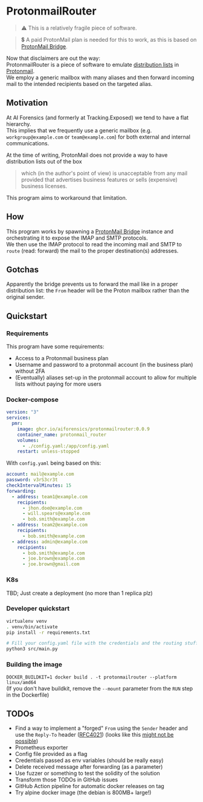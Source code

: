 # ProtonmailRouter

> ⚠️ This is a relatively fragile piece of software.  

> 💲 A paid ProtonMail plan is needed for this to work, as this is based on 
[ProtonMail Bridge](https://github.com/ProtonMail/proton-bridge).

Now that disclaimers are out the way:  
ProtonmailRouter is a piece of software to emulate 
[distribution lists](https://en.wikipedia.org/wiki/Distribution_list) in [Protonmail](https://proton.me/).  
We employ a generic mailbox with many aliases and then forward incoming mail to the intended recipients
based on the targeted alias.  

## Motivation
At AI Forensics (and formerly at Tracking.Exposed) we tend to have a flat hierarchy.  
This implies that we frequently use a generic mailbox (e.g. `workgroup@example.com` 
or `team@example.com`) for both external and internal communications.  

At the time of writing, ProtonMail does not provide a way to have distribution lists out of the box  
> which (in the author's point of view) is unacceptable from any mail provided that advertises 
> business features or sells (expensive) business licenses.  

This program aims to workaround that limitation.

## How 
This program works by spawning a [ProtonMail Bridge](https://github.com/ProtonMail/proton-bridge) instance 
and orchestrating it to expose the IMAP and SMTP protocols.  
We then use the IMAP protocol to read the incoming mail and SMTP to `route` (read: forward) the mail 
to the proper destination(s) addresses.  
## Gotchas
Apparently the bridge prevents us to forward the mail like in a proper distribution list: 
the `From` header will be the Proton mailbox rather than the original sender.

## Quickstart
### Requirements
This program have some requirements:
- Access to a Protonmail business plan 
- Username and password to a protonmail account (in the business plan) without 2FA
- (Eventually) aliases set-up in the protonmail account to allow for multiple lists without paying for more users

### Docker-compose
```yaml
version: "3"
services:
  pmr:
    image: ghcr.io/aiforensics/protonmailrouter:0.0.9
    container_name: protonmail_router
    volumes:
      - ./config.yaml:/app/config.yaml
    restart: unless-stopped
```
With `config.yaml` being based on this:

```yaml
account: mail@example.com
password: v3rS3cr3t
checkIntervalMinutes: 15
forwarding:
  - address: team1@example.com
    recipients:
      - jhon.doe@example.com
      - will.spears@example.com
      - bob.smith@example.com
  - address: team2@example.com
    recipients:
      - bob.smith@example.com
  - address: admin@example.com
    recipients:
      - bob.smith@example.com
      - joe.brown@example.com
      - joe.brown@gmail.com
```


### K8s
TBD; Just create a deployment (no more than 1 replica plz)

### Developer quickstart
```bash
virtualenv venv
. venv/bin/activate
pip install -r requirements.txt

# Fill your config.yaml file with the credentials and the routing stuff you want
python3 src/main.py
```

### Building the image
`DOCKER_BUILDKIT=1 docker build . -t protonmailrouter --platform linux/amd64`  
(If you don't have buildkit, remove the `--mount` parameter from the `RUN` step in the Dockerfile)
## TODOs
- Find a way to implement a "forged" `From` using the `Sender` header and use the `Reply-To` header ([RFC4021](https://www.rfc-editor.org/rfc/rfc4021#page-7)) (looks like this [might not be possible](https://github.com/ProtonMail/proton-bridge/blob/master/pkg/message/parser.go#L445-L538))
- Prometheus exporter
- Config file provided as a flag
- Credentials passed as env variables (should be really easy)
- Delete received message after forwarding (as a parameter)
- Use fuzzer or something to test the solidity of the solution
- Transform those TODOs in GitHub issues
- GitHub Action pipeline for automatic docker releases on tag
- Try alpine docker image (the debian is 800MB+ large!)
